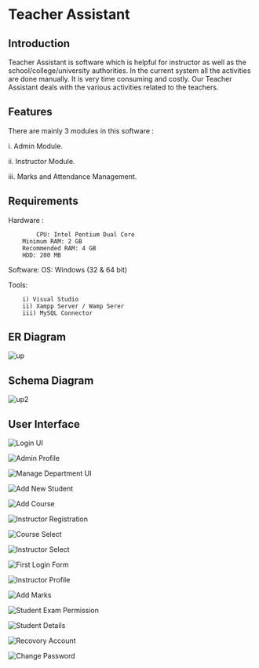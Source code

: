# Teacher Assistant

## Introduction
  Teacher Assistant is software which is helpful for instructor as well as the school/college/university authorities. In the current system all the activities are done manually. It is very time consuming and costly. Our Teacher Assistant deals with the various activities related to the teachers.


## Features 
There are mainly 3 modules in this software :

i.	Admin Module.

ii.	Instructor Module.

iii.	Marks and Attendance Management.

## Requirements
Hardware : 

            CPU: Intel Pentium Dual Core
		Minimum RAM: 2 GB
		Recommended RAM: 4 GB
		HDD: 200 MB

Software:
 		OS: Windows (32 & 64 bit)

Tools:

		i) Visual Studio
		ii) Xampp Server / Wamp Serer
 		iii) MySQL Connector
    	




## ER Diagram 
![up](https://user-images.githubusercontent.com/58485174/143671087-e2b917a1-c655-4487-aa47-e121b77b6f0a.jpg)

## Schema Diagram
![up2](https://user-images.githubusercontent.com/58485174/143671131-d49cc865-0f42-40a4-adf1-e02005fe9f78.jpg)


## User Interface

![Login UI](https://user-images.githubusercontent.com/58485174/143671171-633fec91-f62b-419a-b641-3a990d2d5d2b.jpg)

![Admin Profile](https://user-images.githubusercontent.com/58485174/143671188-84f649a5-9501-47f3-bdc0-e4ea8140405e.jpg)

![Manage Department UI](https://user-images.githubusercontent.com/58485174/143671203-71914bb9-d9b3-457b-bab4-b5e25935c45d.jpg)

![Add New Student](https://user-images.githubusercontent.com/58485174/143671209-3a64ae75-fd67-43c2-9256-c68e5c60617d.jpg)

![Add Course](https://user-images.githubusercontent.com/58485174/143671218-07f8f2d1-c688-41fd-8ee2-18fbe1bb1f4b.jpg)

![Instructor Registration](https://user-images.githubusercontent.com/58485174/143671226-b966ce5f-048a-44f8-b248-e173942315c4.jpg)

![Course Select](https://user-images.githubusercontent.com/58485174/143671246-a4b9ca8d-531f-4efc-a41b-7a663d2ba500.jpg)

![Instructor Select](https://user-images.githubusercontent.com/58485174/143671253-cfcb79e5-3aa8-4144-8b44-2f6d67aba07f.jpg)

![First Login Form](https://user-images.githubusercontent.com/58485174/143671288-2abc924a-4f61-4f7b-91db-6c7e2a5bbefb.jpg)

![Instructor Profile](https://user-images.githubusercontent.com/58485174/143671290-581b1c21-dc85-4d5b-a48d-e0e53386207e.jpg)

![Add Marks](https://user-images.githubusercontent.com/58485174/143671298-324ea157-6491-4ba2-afc8-06fe320bc206.jpg)

![Student Exam Permission](https://user-images.githubusercontent.com/58485174/143671314-bb50c26c-b4e2-493b-b07f-18ba7e4d4494.jpg)

![Student Details](https://user-images.githubusercontent.com/58485174/143671325-7bd7ed44-f40f-4e9a-ac72-765c3e71a427.jpg)

![Recovory Account](https://user-images.githubusercontent.com/58485174/143671330-ecf5c51b-160f-4517-ad05-53aa2be83417.jpg)

![Change Password](https://user-images.githubusercontent.com/58485174/143671334-5ed1182d-403f-492f-94a1-3aab203c1bd7.jpg)



